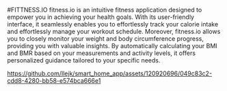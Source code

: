 #FITTNESS.IO
fitness.io is an intuitive fitness application designed to empower you in achieving your health goals. 
With its user-friendly interface, it seamlessly enables you to effortlessly track your calorie intake and effortlessly manage your workout schedule. 
Moreover, fitness.io allows you to closely monitor your weight and body circumference progress, providing you with valuable insights. 
By automatically calculating your BMI and BMR based on your measurements and activity levels, it offers personalized guidance tailored to your specific needs.


https://github.com/Ilejk/smart_home_app/assets/120920696/049c83c2-cdd8-4280-bb58-e574bca666e1









